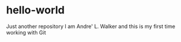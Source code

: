# hello-world
Just another repository
I am Andre' L. Walker and this is my first time working with Git
